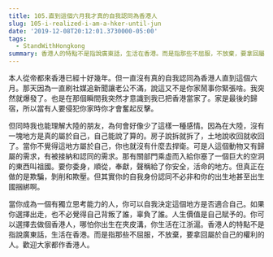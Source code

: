 ```yaml
---
title: 105.直到這個六月我才真的自我認同為香港人
slug: 105-i-realized-i-am-a-hker-until-jun
date: '2019-12-08T20:12:01.3730000-05:00'
tags:
  - StandWithHongkong
summary: 香港人的特點不是指說廣東話，生活在香港。而是指那些不屈服，不放棄，要拿回屬於自己的權利的人。
---
```

本人從帝都來香港已經十好幾年。但一直沒有真的自我認同為香港人直到這個六月。那天因為一直刷社媒追新聞讓老公不滿，說這又不是你家鬧事你緊張啥。我突然就爆發了。也是在那個瞬間我突然才意識到我已把香港當家了。家是最後的歸宿，所以當有人要侵犯你家時你才會奮起反擊。



但同時我也能理解大陸的朋友，為何會好像少了這樣一種感情。因為在大陸，沒有一塊地方是真的屬於自己，自己能說了算的。房子說拆就拆了，土地說收回就收回了。當你不覺得這地方屬於自己，你也就沒有什麼去捍衛。可是人這個動物又有歸屬的需求，有被接納和認同的需求。那有關部門乘虛而入給你塞了一個巨大的空洞的東西叫祖國。要你委身，順從，奉獻，聲稱給了你安全，活命的地方。但真正在做的是欺騙，剝削和欺壓。但其實你的自我身份認同不必非和你的出生地甚至出生國捆綁啊。



當你成為一個有獨立思考能力的人，你可以自我決定這個地方是否適合自己。如果你選擇出走，也不必覺得自己背叛了誰，辜負了誰。人生價值是自己賦予的。你可以選擇去做個香港人，哪怕你出生在夾皮溝，你生活在江浙滬。香港人的特點不是指說廣東話，生活在香港。而是指那些不屈服，不放棄，要拿回屬於自己的權利的人。歡迎大家都作香港人。
